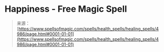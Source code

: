 <!--yml
category: 未分类
date: 2024-06-12 18:38:56
-->

# Happiness - Free Magic Spell

> 来源：[https://www.spellsofmagic.com/spells/health_spells/healing_spells/4986/page.html#0001-01-01](https://www.spellsofmagic.com/spells/health_spells/healing_spells/4986/page.html#0001-01-01)